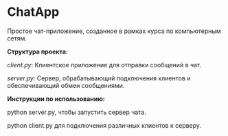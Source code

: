 # ChatApp
Простое чат-приложение, созданное в рамках курса по компьютерным сетям.

**Структура проекта:**

*client.py*: Клиентское приложение для отправки сообщений в чат.

*server.py*: Сервер, обрабатывающий подключения клиентов и обеспечивающий обмен сообщениями.

**Инструкции по использованию:**

python server.py, чтобы запустить сервер чата.

python client.py для подключения различных клиентов к серверу.

